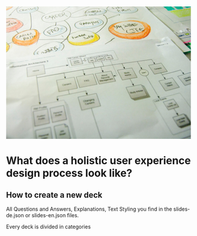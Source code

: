 ![Flowchart](images/4853380320_492f9dce63_b.jpg ':class=banner-image')

# What does a holistic user experience design process look like?

## How to create a new deck  

All Questions and Answers, Explanations, Text Styling you find in the slides-de.json or slides-en.json files.  

Every deck is divided in categories




